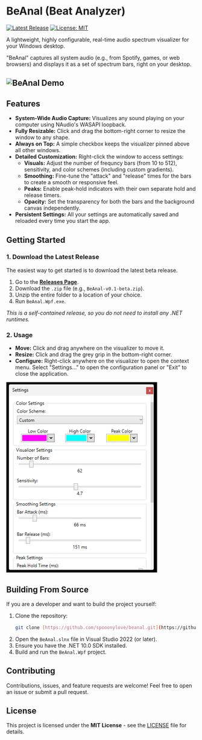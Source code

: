 # BeAnal (Beat Analyzer)

[![Latest Release](https://img.shields.io/github/v/release/spooonylove/beanal?include_prereleases&label=latest%20release)](https://github.com/spooonylove/beanal/releases/latest)
[![License: MIT](https://img.shields.io/badge/License-MIT-yellow.svg)](https://opensource.org/licenses/MIT)

A lightweight, highly configurable, real-time audio spectrum visualizer for your Windows desktop.

"BeAnal" captures all system audio (e.g., from Spotify, games, or web browsers) and displays it as a set of spectrum bars, right on your desktop.

![BeAnal Demo](docs/images/main_window_animation01.gif)
---

## Features

* **System-Wide Audio Capture:** Visualizes any sound playing on your computer using NAudio's WASAPI loopback.
* **Fully Resizable:** Click and drag the bottom-right corner to resize the window to any shape.
* **Always on Top:** A simple checkbox keeps the visualizer pinned above all other windows.
* **Detailed Customization:** Right-click the window to access settings:
    * **Visuals:** Adjust the number of frequncy bars (from 10 to 512), sensitivity, and color schemes (including custom gradients).
    * **Smoothing:** Fine-tune the "attack" and "release" times for the bars to create a smooth or responsive feel.
    * **Peaks:** Enable peak-hold indicators with their own separate hold and release timers.
    * **Opacity:** Set the transparency for both the bars and the background canvas independently.
* **Persistent Settings:** All your settings are automatically saved and reloaded every time you start the app.

## Getting Started

### 1. Download the Latest Release

The easiest way to get started is to download the latest beta release.

1.  Go to the [**Releases Page**](https://github.com/spooonylove/beanal/releases/latest).
2.  Download the `.zip` file (e.g., `BeAnal-v0.1-beta.zip`).
3.  Unzip the entire folder to a location of your choice.
4.  Run `BeAnal.Wpf.exe`.

*This is a self-contained release, so you do not need to install any .NET runtimes.*

### 2. Usage

* **Move:** Click and drag anywhere on the visualizer to move it.
* **Resize:** Click and drag the grey grip in the bottom-right corner.
* **Configure:** Right-click anywhere on the visualizer to open the context menu. Select "Settings..." to open the configuration panel or "Exit" to close the application.

![BeAnal Settings](./docs/images/settings_window01.png)

## Building From Source

If you are a developer and want to build the project yourself:

1.  Clone the repository:
    ```bash
    git clone [https://github.com/spooonylove/beanal.git](https://github.com/spooonylove/beanal.git)
    ```
2.  Open the `BeAnal.slnx` file in Visual Studio 2022 (or later).
3.  Ensure you have the .NET 10.0 SDK installed.
4.  Build and run the `BeAnal.Wpf` project.

## Contributing

Contributions, issues, and feature requests are welcome! Feel free to open an issue or submit a pull request.

## License

This project is licensed under the **MIT License** - see the [LICENSE](LICENSE) file for details.